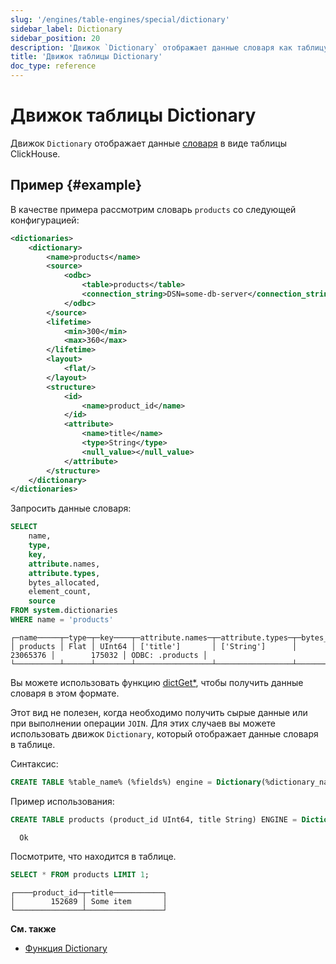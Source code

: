 ```yaml
---
slug: '/engines/table-engines/special/dictionary'
sidebar_label: Dictionary
sidebar_position: 20
description: 'Движок `Dictionary` отображает данные словаря как таблицу ClickHouse.'
title: 'Движок таблицы Dictionary'
doc_type: reference
---
```

# Движок таблицы Dictionary

Движок `Dictionary` отображает данные [словаря](../../../sql-reference/dictionaries/index.md) в виде таблицы ClickHouse.

## Пример {#example}

В качестве примера рассмотрим словарь `products` со следующей конфигурацией:

```xml
<dictionaries>
    <dictionary>
        <name>products</name>
        <source>
            <odbc>
                <table>products</table>
                <connection_string>DSN=some-db-server</connection_string>
            </odbc>
        </source>
        <lifetime>
            <min>300</min>
            <max>360</max>
        </lifetime>
        <layout>
            <flat/>
        </layout>
        <structure>
            <id>
                <name>product_id</name>
            </id>
            <attribute>
                <name>title</name>
                <type>String</type>
                <null_value></null_value>
            </attribute>
        </structure>
    </dictionary>
</dictionaries>
```

Запросить данные словаря:

```sql
SELECT
    name,
    type,
    key,
    attribute.names,
    attribute.types,
    bytes_allocated,
    element_count,
    source
FROM system.dictionaries
WHERE name = 'products'
```

```text
┌─name─────┬─type─┬─key────┬─attribute.names─┬─attribute.types─┬─bytes_allocated─┬─element_count─┬─source──────────┐
│ products │ Flat │ UInt64 │ ['title']       │ ['String']      │        23065376 │        175032 │ ODBC: .products │
└──────────┴──────┴────────┴─────────────────┴─────────────────┴─────────────────┴───────────────┴─────────────────┘
```

Вы можете использовать функцию [dictGet\*](/sql-reference/functions/ext-dict-functions#dictget-dictgetordefault-dictgetornull), чтобы получить данные словаря в этом формате.

Этот вид не полезен, когда необходимо получить сырые данные или при выполнении операции `JOIN`. Для этих случаев вы можете использовать движок `Dictionary`, который отображает данные словаря в таблице.

Синтаксис:

```sql
CREATE TABLE %table_name% (%fields%) engine = Dictionary(%dictionary_name%)`
```

Пример использования:

```sql
CREATE TABLE products (product_id UInt64, title String) ENGINE = Dictionary(products);
```

      Ok

Посмотрите, что находится в таблице.

```sql
SELECT * FROM products LIMIT 1;
```

```text
┌────product_id─┬─title───────────┐
│        152689 │ Some item       │
└───────────────┴─────────────────┘
```

**См. также**

- [Функция Dictionary](/sql-reference/table-functions/dictionary)